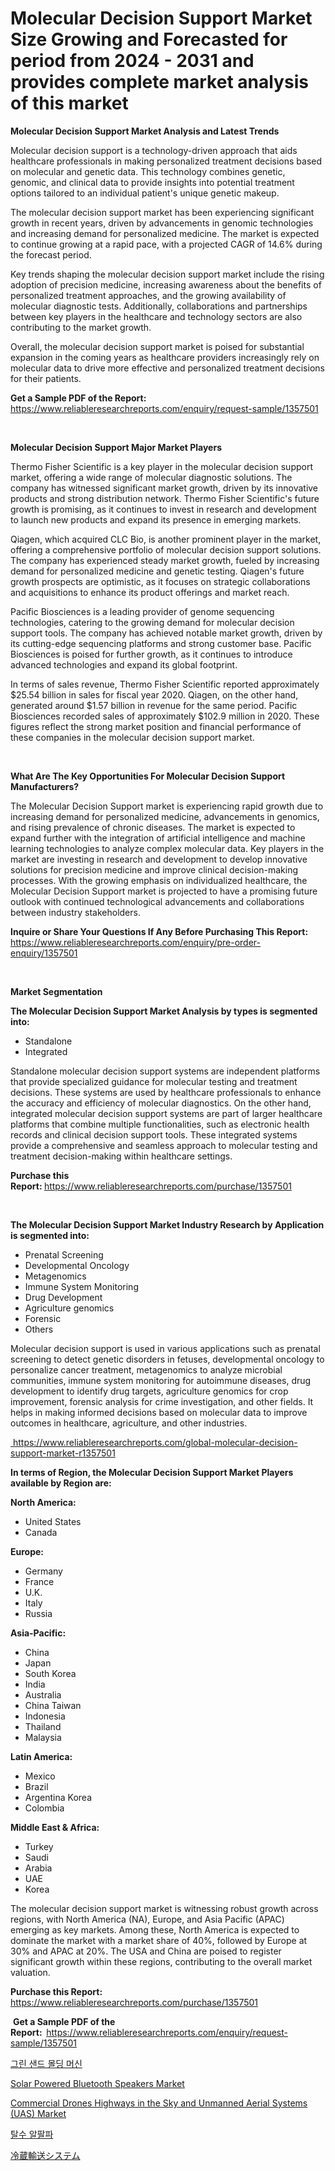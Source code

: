 <p><h1>Molecular Decision Support Market Size Growing and Forecasted for period from 2024 - 2031 and provides complete market analysis of this market</h1></p><p><strong>Molecular Decision Support Market Analysis and Latest Trends</strong></p>
<p><p>Molecular decision support is a technology-driven approach that aids healthcare professionals in making personalized treatment decisions based on molecular and genetic data. This technology combines genetic, genomic, and clinical data to provide insights into potential treatment options tailored to an individual patient's unique genetic makeup.</p><p>The molecular decision support market has been experiencing significant growth in recent years, driven by advancements in genomic technologies and increasing demand for personalized medicine. The market is expected to continue growing at a rapid pace, with a projected CAGR of 14.6% during the forecast period.</p><p>Key trends shaping the molecular decision support market include the rising adoption of precision medicine, increasing awareness about the benefits of personalized treatment approaches, and the growing availability of molecular diagnostic tests. Additionally, collaborations and partnerships between key players in the healthcare and technology sectors are also contributing to the market growth.</p><p>Overall, the molecular decision support market is poised for substantial expansion in the coming years as healthcare providers increasingly rely on molecular data to drive more effective and personalized treatment decisions for their patients.</p></p>
<p><strong>Get a Sample PDF of the Report:&nbsp;</strong> <a href="https://www.reliableresearchreports.com/enquiry/request-sample/1357501">https://www.reliableresearchreports.com/enquiry/request-sample/1357501</a></p>
<p>&nbsp;</p>
<p><strong>Molecular Decision Support Major Market Players</strong></p>
<p><p>Thermo Fisher Scientific is a key player in the molecular decision support market, offering a wide range of molecular diagnostic solutions. The company has witnessed significant market growth, driven by its innovative products and strong distribution network. Thermo Fisher Scientific's future growth is promising, as it continues to invest in research and development to launch new products and expand its presence in emerging markets.</p><p>Qiagen, which acquired CLC Bio, is another prominent player in the market, offering a comprehensive portfolio of molecular decision support solutions. The company has experienced steady market growth, fueled by increasing demand for personalized medicine and genetic testing. Qiagen's future growth prospects are optimistic, as it focuses on strategic collaborations and acquisitions to enhance its product offerings and market reach.</p><p>Pacific Biosciences is a leading provider of genome sequencing technologies, catering to the growing demand for molecular decision support tools. The company has achieved notable market growth, driven by its cutting-edge sequencing platforms and strong customer base. Pacific Biosciences is poised for further growth, as it continues to introduce advanced technologies and expand its global footprint.</p><p>In terms of sales revenue, Thermo Fisher Scientific reported approximately $25.54 billion in sales for fiscal year 2020. Qiagen, on the other hand, generated around $1.57 billion in revenue for the same period. Pacific Biosciences recorded sales of approximately $102.9 million in 2020. These figures reflect the strong market position and financial performance of these companies in the molecular decision support market.</p></p>
<p>&nbsp;</p>
<p><strong>What Are The Key Opportunities For Molecular Decision Support Manufacturers?</strong></p>
<p><p>The Molecular Decision Support market is experiencing rapid growth due to increasing demand for personalized medicine, advancements in genomics, and rising prevalence of chronic diseases. The market is expected to expand further with the integration of artificial intelligence and machine learning technologies to analyze complex molecular data. Key players in the market are investing in research and development to develop innovative solutions for precision medicine and improve clinical decision-making processes. With the growing emphasis on individualized healthcare, the Molecular Decision Support market is projected to have a promising future outlook with continued technological advancements and collaborations between industry stakeholders.</p></p>
<p><strong>Inquire or Share Your Questions If Any Before Purchasing This Report:</strong> <a href="https://www.reliableresearchreports.com/enquiry/pre-order-enquiry/1357501">https://www.reliableresearchreports.com/enquiry/pre-order-enquiry/1357501</a></p>
<p>&nbsp;</p>
<p><strong>Market Segmentation</strong></p>
<p><strong>The Molecular Decision Support Market Analysis by types is segmented into:</strong></p>
<p><ul><li>Standalone</li><li>Integrated</li></ul></p>
<p><p>Standalone molecular decision support systems are independent platforms that provide specialized guidance for molecular testing and treatment decisions. These systems are used by healthcare professionals to enhance the accuracy and efficiency of molecular diagnostics. On the other hand, integrated molecular decision support systems are part of larger healthcare platforms that combine multiple functionalities, such as electronic health records and clinical decision support tools. These integrated systems provide a comprehensive and seamless approach to molecular testing and treatment decision-making within healthcare settings.</p></p>
<p><strong>Purchase this Report:&nbsp;</strong><a href="https://www.reliableresearchreports.com/purchase/1357501">https://www.reliableresearchreports.com/purchase/1357501</a></p>
<p>&nbsp;</p>
<p><strong>The Molecular Decision Support Market Industry Research by Application is segmented into:</strong></p>
<p><ul><li>Prenatal Screening</li><li>Developmental Oncology</li><li>Metagenomics</li><li>Immune System Monitoring</li><li>Drug Development</li><li>Agriculture genomics</li><li>Forensic</li><li>Others</li></ul></p>
<p><p>Molecular decision support is used in various applications such as prenatal screening to detect genetic disorders in fetuses, developmental oncology to personalize cancer treatment, metagenomics to analyze microbial communities, immune system monitoring for autoimmune diseases, drug development to identify drug targets, agriculture genomics for crop improvement, forensic analysis for crime investigation, and other fields. It helps in making informed decisions based on molecular data to improve outcomes in healthcare, agriculture, and other industries.</p></p>
<p><a href="https://www.reliableresearchreports.com/global-molecular-decision-support-market-r1357501">&nbsp;https://www.reliableresearchreports.com/global-molecular-decision-support-market-r1357501</a></p>
<p><strong>In terms of Region, the Molecular Decision Support Market Players available by Region are:</strong></p>
<p>
    <p> <strong> North America: </strong>
        <ul>
            <li>United States</li>
            <li>Canada</li>
        </ul>
        </p> 
    <p> <strong> Europe: </strong>
        <ul>
            <li>Germany</li>
            <li>France</li>
            <li>U.K.</li>
            <li>Italy</li>
            <li>Russia</li>
        </ul>
        </p> 
    <p> <strong> Asia-Pacific: </strong>
        <ul>
            <li>China</li>
            <li>Japan</li>
            <li>South Korea</li>
            <li>India</li>
            <li>Australia</li>
            <li>China Taiwan</li>
            <li>Indonesia</li>
            <li>Thailand</li>
            <li>Malaysia</li>
        </ul>
        </p> 
    <p> <strong> Latin America: </strong>
        <ul>
            <li>Mexico</li>
            <li>Brazil</li>
            <li>Argentina Korea</li>
            <li>Colombia</li>
        </ul>
        </p> 
    <p> <strong> Middle East & Africa: </strong>
        <ul>
            <li>Turkey</li>
            <li>Saudi</li>
            <li>Arabia</li>
            <li>UAE</li>
            <li>Korea</li>
        </ul>
    </p>
    </p>
<p><p>The molecular decision support market is witnessing robust growth across regions, with North America (NA), Europe, and Asia Pacific (APAC) emerging as key markets. Among these, North America is expected to dominate the market with a market share of 40%, followed by Europe at 30% and APAC at 20%. The USA and China are poised to register significant growth within these regions, contributing to the overall market valuation.</p></p>
<p><strong>Purchase this Report: </strong><a href="https://www.reliableresearchreports.com/purchase/1357501">https://www.reliableresearchreports.com/purchase/1357501</a></p>
<p>&nbsp;<strong>Get a Sample PDF of the Report:&nbsp;&nbsp;</strong><a href="https://www.reliableresearchreports.com/enquiry/request-sample/1357501">https://www.reliableresearchreports.com/enquiry/request-sample/1357501</a></p>
<p><strong></strong></p>
<p><p><a href="https://github.com/RichardLueilwitz787/Market-Research-Report-List-1/blob/main/152129160634.md">그린 샌드 몰딩 머신</a></p><p><a href="https://www.linkedin.com/pulse/solar-powered-bluetooth-speakers-market-size-furnishes-b2sec">Solar Powered Bluetooth Speakers Market</a></p><p><a href="https://www.linkedin.com/pulse/commercial-drones-highways-sky-unmanned-aerial-systems-jmffe">Commercial Drones Highways in the Sky and Unmanned Aerial Systems (UAS) Market</a></p><p><a href="https://github.com/kein8762/Market-Research-Report-List-1/blob/main/915507660635.md">탈수 알팔파</a></p><p><a href="https://github.com/deonnorth8/Market-Research-Report-List-1/blob/main/520478961604.md">冷蔵輸送システム</a></p></p>